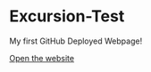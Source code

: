 # Excursion-Test
My first GitHub Deployed Webpage!

[Open the website](https://ericasw28.github.io/Excursion-Test/excursion/)
